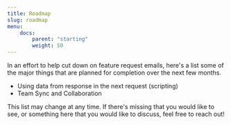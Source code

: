```yaml
---
title: Roadmap
slug: roadmap
menu:
    docs:
        parent: "starting"
        weight: 50
---
```


In an effort to help cut down on feature request emails, here's a list some of
the major things that are planned for completion over the next few months. 

- Using data from response in the next request (scripting)
- Team Sync and Collaboration

This list may change at any time. If there's missing that you would like to 
see, or something here that you would like to discuss, feel free to reach out!
